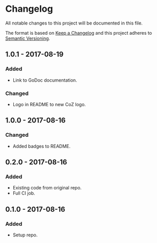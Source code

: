 # Changelog

All notable changes to this project will be documented in this file.

The format is based on [Keep a Changelog](http://keepachangelog.com/en/1.0.0/) and this 
project adheres to [Semantic Versioning](http://semver.org/spec/v2.0.0.html).

## 1.0.1 - 2017-08-19

### Added

- Link to GoDoc documentation.

### Changed

- Logo in README to new CoZ logo.

## 1.0.0 - 2017-08-16

### Changed

- Added badges to README.

## 0.2.0 - 2017-08-16

### Added

- Existing code from original repo.
- Full CI job.

## 0.1.0 - 2017-08-16

### Added

- Setup repo.
